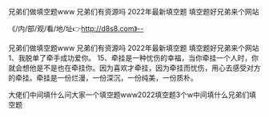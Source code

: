 兄弟们做填空题www
兄弟们有资源吗
2022年最新填空题
填空题好兄弟来个网站


《/内/部/观/看/地/址👉http://d8s8.com》--

兄弟们做填空题www
兄弟们有资源吗
2022年最新填空题
填空题好兄弟来个网站
	1、我脱单了牵手成功爱你。
	15、牵挂是一种忧伤的幸福，当你牵挂一个人时，你就会想他是不是也在牵挂你。因为喜欢才牵挂，因为牵挂而忧伤，用心去感受对方的牵挂。牵挂是一份烂漫，一份深沉，一份纯美，一份质朴。





大佬们中间填什么问大家一个填空题www2022填空题3个w中间填什么兄弟们填空题

